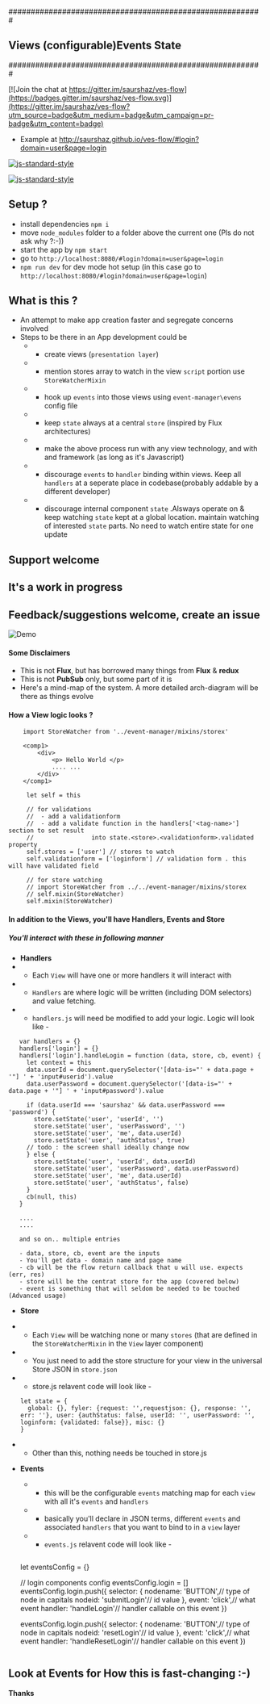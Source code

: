 
#########################################################
##  **V**iews (configurable)**E**vents **S**tate       ##
#########################################################

[![Join the chat at https://gitter.im/saurshaz/ves-flow](https://badges.gitter.im/saurshaz/ves-flow.svg)](https://gitter.im/saurshaz/ves-flow?utm_source=badge&utm_medium=badge&utm_campaign=pr-badge&utm_content=badge)

- Example at http://saurshaz.github.io/ves-flow/#login?domain=user&page=login

[![js-standard-style](https://cdn.rawgit.com/feross/standard/master/badge.svg)](https://github.com/feross/standard)

[![js-standard-style](https://img.shields.io/badge/code%20style-standard-brightgreen.svg)](http://standardjs.com/)



## Setup ?

-	install dependencies `npm i`
-	move `node_modules` folder to a folder above the current one (Pls do not ask why ?:-))
-	start the app by `npm start`
-	go to `http://localhost:8080/#login?domain=user&page=login`
-   `npm run dev` for dev mode hot setup (in this case go to `http://localhost:8080/#login?domain=user&page=login`)


## What is this ?
- An attempt to make app creation faster and segregate concerns involved
- Steps to be there in an App development could be
	- - create views (`presentation layer`)
	- - mention stores array to watch in the view `script` portion use `StoreWatcherMixin`
	- - hook up `events` into those views using `event-manager\evens` config file
	- - keep `state` always at a central `store` (inspired by Flux architectures)
	- - make the above process run with any view technology, and with and framework (as long as it's Javascript)
	- - discourage `events` to `handler` binding within views. Keep all `handlers` at a seperate place in codebase(probably addable by a different developer)
	- - discourage internal component `state` .Alsways operate on & keep watching `state` kept at a global location. maintain watching of interested `state` parts. No need to watch entire state for one update


## Support welcome ##
## It's a work in progress ##
## Feedback/suggestions welcome, create an issue ##


![Demo](/demo.gif)

#### Some Disclaimers
- This is not **Flux**, but has borrowed many things from **Flux** & **redux**
- This is not **PubSub** only, but some part of it is
- Here's a mind-map of the system. A more detailed arch-diagram will be there as things evolve

#### How a View logic looks ?
	 

```
	import StoreWatcher from '../event-manager/mixins/storex'

	<comp1>
		<div>
			<p> Hello World </p>
			.... ... 
		</div>
	</comp1>

	 let self = this

     // for validations
     //  - add a validationform
     //  - add a validate function in the handlers['<tag-name>'] section to set result
     //                into state.<store>.<validationform>.validated property
     self.stores = ['user'] // stores to watch
     self.validationform = ['loginform'] // validation form . this will have validated field

     // for store watching
     // import StoreWatcher from ../../event-manager/mixins/storex
     // self.mixin(StoreWatcher)
     self.mixin(StoreWatcher)
```

#### In addition to the Views, you'll have Handlers, Events and Store
##### You'll interact with these in following manner

- **Handlers**
 - - Each `View` will have one or more handlers it will interact with 
 - - `Handlers` are where logic will be written (including DOM selectors) and value fetching. 
 - - `handlers.js` will need be modified to add your logic. Logic will look like - 
 ```
	var handlers = {}
	handlers['login'] = {}
	handlers['login'].handleLogin = function (data, store, cb, event) {
	  let context = this
	  data.userId = document.querySelector('[data-is="' + data.page + '"] ' + 'input#userid').value
	  data.userPassword = document.querySelector('[data-is="' + data.page + '"] ' + 'input#password').value

	  if (data.userId === 'saurshaz' && data.userPassword === 'password') {
	    store.setState('user', 'userId', '')
	    store.setState('user', 'userPassword', '')
	    store.setState('user', 'me', data.userId)
	    store.setState('user', 'authStatus', true)
	  // todo : the screen shall ideally change now
	  } else {
	    store.setState('user', 'userId', data.userId)
	    store.setState('user', 'userPassword', data.userPassword)
	    store.setState('user', 'me', data.userId)
	    store.setState('user', 'authStatus', false)
	  }
	  cb(null, this)
	}

	.... 
	.... 

	and so on.. multiple entries

	- data, store, cb, event are the inputs
	- You'll get data - domain name and page name
	- cb will be the flow return callback that u will use. expects (err, res)
	- store will be the centrat store for the app (covered below)
	- event is something that will seldom be needed to be touched (Advanced usage)

 ```



- **Store**
 - - Each `View` will be watching none or many `stores` (that are defined in the `StoreWatcherMixin` in the `View` layer component)
 - - You just need to add the store structure for your view in the universal Store JSON in `store.json` 
 - - store.js relavent code will look like - 
 	```
	let state = {
	  global: {}, fyler: {request: '',requestjson: {}, response: '', err: ''}, user: {authStatus: false, userId: '', userPassword: '', loginform: {validated: false}}, misc: {}
	}
	```
 - - Other than this, nothing needs be touched in store.js


- **Events** 
	- - this will be the configurable `events` matching map for each `view` with all it's `events` and `handlers`
	- - basically you'll declare in JSON terms, different `events` and associated `handlers` that you want to bind to in a `view` layer
	- - `events.js` relavent code will look like - 
		```

	let eventsConfig = {}

	// login components config
	eventsConfig.login = []
	eventsConfig.login.push({
	  selector: {
	    nodename: 'BUTTON',// type of node in capitals
	    nodeid: 'submitLogin'// id value
	  },
	  event: 'click',// what event
	  handler: 'handleLogin'// handler callable on this event
	})

	eventsConfig.login.push({
	  selector: {
	    nodename: 'BUTTON',// type of node in capitals
	    nodeid: 'resetLogin'// id value
	  },
	  event: 'click',// what event
	  handler: 'handleResetLogin'// handler callable on this event
	})
	```

## Look at Events for How this is fast-changing :-) ##

**Thanks**


